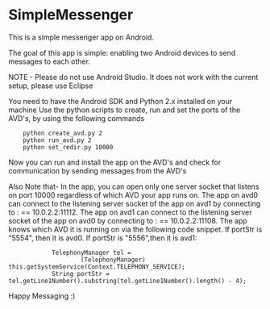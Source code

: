 SimpleMessenger
=====================

This is a simple messenger app on Android.

The goal of this app is simple: enabling two Android devices to send messages to each other.

NOTE - Please do not use Android Studio. It does not work with the current setup, please use Eclipse

You need to have the Android SDK and Python 2.x installed on your machine
Use the python scripts to create, run and set the ports of the AVD's, by using the following commands 

        python create_avd.py 2
        python run_avd.py 2
        python set_redir.py 10000
        
Now you can run and install the app on the AVD's and check for communication by sending messages from the AVD's

Also Note that-
        In the app, you can open only one server socket that listens on port 10000 regardless
        of which AVD your app runs on.
        The app on avd0 can connect to the listening server socket of the app on 
                avd1 by connecting to <ip>:<port> == 10.0.2.2:11112.
        The app on avd1 can connect to the listening server socket of the app on 
                avd0 by connecting to <ip>:<port> == 10.0.2.2:11108.
        The app knows which AVD it is running on via the following code snippet.
        If portStr is "5554", then it is avd0. If portStr is "5556",then it is avd1:
        
                TelephonyManager tel =
                        (TelephonyManager) this.getSystemService(Context.TELEPHONY_SERVICE);
                String portStr = tel.getLine1Number().substring(tel.getLine1Number().length() - 4);

Happy Messaging :)
